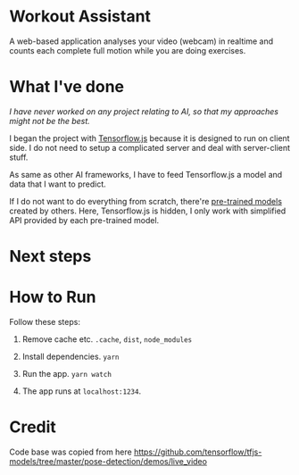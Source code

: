 # Workout Assistant

A web-based application analyses your video (webcam) in realtime and counts each complete full motion while you are doing exercises.

# What I've done

*I have never worked on any project relating to AI, so that my approaches might not be the best.*

I began the project with [Tensorflow.js](https://www.tensorflow.org/js) because it is designed to run on client side. I do not need to setup a complicated server and deal with server-client stuff.

As same as other AI frameworks, I have to feed Tensorflow.js a model and data that I want to predict.


If I do not want to do everything from scratch, there're [pre-trained models](https://www.tensorflow.org/js/models) created by others. Here, Tensorflow.js is hidden, I only work with simplified API provided by each pre-trained model.


# Next steps

# How to Run

Follow these steps:

1. Remove cache etc. `.cache`, `dist`, `node_modules`

2. Install dependencies. `yarn`

3. Run the app. `yarn watch`

4. The app runs at `localhost:1234`.

# Credit

Code base was copied from here https://github.com/tensorflow/tfjs-models/tree/master/pose-detection/demos/live_video
